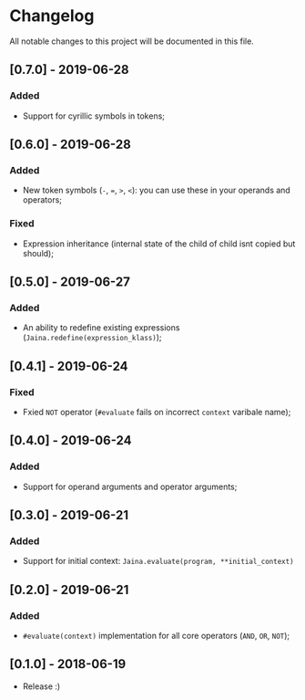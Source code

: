 # Changelog
All notable changes to this project will be documented in this file.

## [0.7.0] - 2019-06-28
### Added
- Support for cyrillic symbols in tokens;

## [0.6.0] - 2019-06-28
### Added
- New token symbols (`-`, `=`, `>`, `<`): you can use these in your operands and operators;

### Fixed
- Expression inheritance (internal state of the child of child isnt copied but should);

## [0.5.0] - 2019-06-27
### Added
- An ability to redefine existing expressions (`Jaina.redefine(expression_klass)`);

## [0.4.1] - 2019-06-24
### Fixed
- Fxied `NOT` operator (`#evaluate` fails on incorrect `context` varibale name);

## [0.4.0] - 2019-06-24
### Added
- Support for operand arguments and operator arguments;

## [0.3.0] - 2019-06-21
### Added
- Support for initial context: `Jaina.evaluate(program, **initial_context)`

## [0.2.0] - 2019-06-21
### Added
- `#evaluate(context)` implementation for all core operators (`AND`, `OR`, `NOT`);

## [0.1.0] - 2018-06-19
- Release :)
